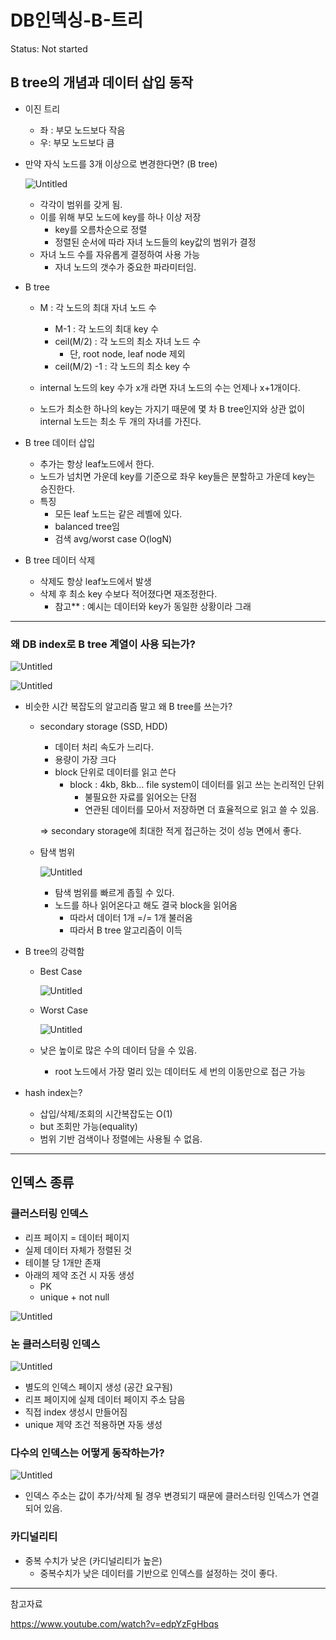 # DB인덱싱-B-트리

Status: Not started

## B tree의 개념과 데이터 삽입 동작

- 이진 트리
    - 좌 : 부모 노드보다 작음
    - 우: 부모 노드보다 큼
    
- 만약 자식 노드를 3개 이상으로 변경한다면? (B tree)
    
    ![Untitled](/image/Untitled.png)
    
    - 각각이 범위를 갖게 됨.
    - 이를 위해 부모 노드에 key를 하나 이상 저장
        - key를 오름차순으로 정렬
        - 정렬된 순서에 따라 자녀 노드들의 key값의 범위가 결정
    - 자녀 노드 수를 자유롭게 결정하여 사용 가능
        - 자녀 노드의 갯수가 중요한 파라미터임.

- B tree
    - M : 각 노드의 최대 자녀 노드 수
        - M-1 : 각 노드의 최대 key 수
        - ceil(M/2) : 각 노드의 최소 자녀 노드 수
            - 단, root node, leaf node 제외
        - ceil(M/2) -1  : 각 노드의 최소 key 수
    
    - internal 노드의 key 수가 x개 라면  자녀 노드의 수는 언제나 x+1개이다.
    - 노드가 최소한 하나의 key는 가지기 때문에 몇 차 B tree인지와 상관 없이 internal 노드는 최소 두 개의 자녀를 가진다.

- B tree 데이터 삽입
    - 추가는 항상 leaf노드에서 한다.
    - 노드가 넘치면 가운데 key를 기준으로 좌우 key들은 분할하고 가운데 key는 승진한다.
    - 특징
        - 모든 leaf 노드는 같은 레벨에 있다.
        - balanced tree임
        - 검색 avg/worst case O(logN)

- B tree 데이터 삭제
    - 삭제도 항상 leaf노드에서 발생
    - 삭제 후 최소 key 수보다 적어졌다면 재조정한다.
        - 참고** : 예시는 데이터와 key가 동일한 상황이라 그래

---

### 왜 DB index로 B tree 계열이 사용 되는가?

![Untitled](/image/Untitled%201.png)

![Untitled](/image/Untitled%202.png)

- 비슷한 시간 복잡도의 알고리즘 말고  왜 B tree를 쓰는가?
    - secondary storage (SSD, HDD)
        - 데이터 처리 속도가 느리다.
        - 용량이 가장 크다
        - block 단위로 데이터를 읽고 쓴다
            - block : 4kb, 8kb… file system이 데이터를 읽고 쓰는 논리적인 단위
                - 불필요한 자료를 읽어오는 단점
                - 연관된 데이터를 모아서 저장하면 더 효율적으로 읽고 쓸 수 있음.
        
        ⇒ secondary storage에 최대한 적게 접근하는 것이 성능 면에서 좋다.
        
    
    - 탐색 범위
        
        ![Untitled](/image/Untitled%203.png)
        
        - 탐색 범위를 빠르게 좁힐 수 있다.
        - 노드를 하나 읽어온다고 해도 결국 block을 읽어옴
            - 따라서 데이터 1개 =/= 1개 불러옴
            - 따라서 B tree 알고리즘이 이득
    
- B tree의 강력함
    - Best Case
        
        ![Untitled](/image/Untitled%204.png)
        
    - Worst Case
        
        ![Untitled](/image/Untitled%205.png)
        
    - 낮은 높이로 많은 수의 데이터 담을 수 있음.
        - root 노드에서 가장 멀리 있는 데이터도 세 번의 이동만으로 접근 가능
    
- hash index는?
    - 삽입/삭제/조회의 시간복잡도는 O(1)
    - but 조회만 가능(equality)
    - 범위 기반 검색이나 정렬에는 사용될 수 없음.

---

## 인덱스 종류

### 클러스터링 인덱스

- 리프 페이지 = 데이터 페이지
- 실제 데이터 자체가 정렬된 것
- 테이블 당 1개만 존재
- 아래의 제약 조건 시 자동 생성
    - PK
    - unique + not null

![Untitled](/image/Untitled%206.png)

### 논 클러스터링 인덱스

![Untitled](/image/Untitled%207.png)

- 별도의 인덱스 페이지 생성 (공간 요구됨)
- 리프 페이지에 실제 데이터 페이지 주소 담음
- 직접 index 생성시 만들어짐
- unique 제약 조건 적용하면 자동 생성

### 다수의 인덱스는 어떻게 동작하는가?

![Untitled](/image/Untitled%208.png)

- 인덱스 주소는 값이 추가/삭제 될 경우 변경되기 때문에 클러스터링 인덱스가 연결되어 있음.

### 카디널리티

- 중복 수치가 낮은 (카디널리티가 높은)
    - 중복수치가 낮은 데이터를 기반으로 인덱스를 설정하는 것이 좋다.

---

참고자료

https://www.youtube.com/watch?v=edpYzFgHbqs